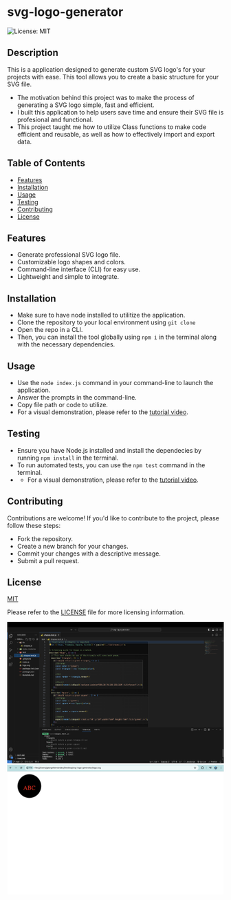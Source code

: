 # svg-logo-generator
![License: MIT](https://img.shields.io/badge/License-MIT-yellow.svg)


## Description

This is a application designed to generate custom SVG logo's for your projects with ease. This tool allows you to create a basic structure for your SVG file.

- The motivation behind this project was to make the process of generating a SVG logo simple, fast and efficient.
- I built this application to help users save time and ensure their SVG file is profesional and functional.
- This project taught me how to utilize Class functions to make code efficient and reusable, as well as how to effectively import and export data.



## Table of Contents

- [Features](#features)
- [Installation](#installation)
- [Usage](#usage)
- [Testing](#testing)
- [Contributing](#contributing)
- [License](#license)



## Features

- Generate professional SVG logo file.
- Customizable logo shapes and colors.
- Command-line interface (CLI) for easy use.
- Lightweight and simple to integrate.



## Installation

- Make sure to have node installed to utilitize the application.
- Clone the repository to your local environment using `git clone `
- Open the repo in a CLI.
- Then, you can install the tool globally using `npm i` in the terminal along with the necessary dependencies.



## Usage

- Use the `node index.js` command in your command-line to launch the application.
- Answer the prompts in the command-line.
- Copy file path or code to utilize.
- For a visual demonstration, please refer to the [tutorial video](https://drive.google.com/file/d/1AGdHUDYVPDqAP3FgfXz-Oy5QJxbrYdvu/view).



## Testing
- Ensure you have Node.js installed and install the dependecies by running `npm install` in the terminal.
- To run automated tests, you can use the `npm test` command in the terminal.
- - For a visual demonstration, please refer to the [tutorial video](https://drive.google.com/file/d/1AGdHUDYVPDqAP3FgfXz-Oy5QJxbrYdvu/view).






## Contributing

Contributions are welcome! If you'd like to contribute to the project, please follow these steps:
- Fork the repository.
- Create a new branch for your changes.
- Commit your changes with a descriptive message.
- Submit a pull request.


## License

[MIT]((https://opensource.org/licenses/MIT)) 

Please refer to the [LICENSE](./LICENSE) file for more licensing information.








![alt text](images/svg-test.png)
![alt text](images/svg-example-logo.png)
